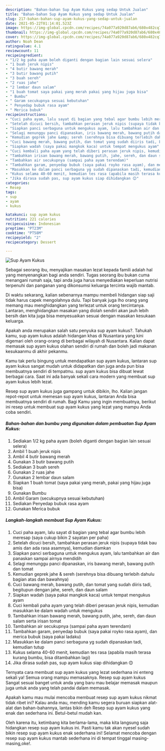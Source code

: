 ```yaml
---
description: "Bahan-bahan Sup Ayam Kukus yang sedap Untuk Jualan"
title: "Bahan-bahan Sup Ayam Kukus yang sedap Untuk Jualan"
slug: 217-bahan-bahan-sup-ayam-kukus-yang-sedap-untuk-jualan
date: 2021-05-22T01:14:01.523Z
image: https://img-global.cpcdn.com/recipes/74a077a920d87ab6/680x482cq70/sup-ayam-kukus-foto-resep-utama.jpg
thumbnail: https://img-global.cpcdn.com/recipes/74a077a920d87ab6/680x482cq70/sup-ayam-kukus-foto-resep-utama.jpg
cover: https://img-global.cpcdn.com/recipes/74a077a920d87ab6/680x482cq70/sup-ayam-kukus-foto-resep-utama.jpg
author: Noah Dean
ratingvalue: 4.1
reviewcount: 11
recipeingredient:
- "1/2 kg paha ayam boleh diganti dengan bagian lain sesuai selera"
- "1 buah jeruk nipis"
- "4 butir bawang merah"
- "3 butir bawang putih"
- "3 buah sereh"
- "2 ruas jahe"
- "2 lembar daun salam"
- "1 buah tomat saya pakai yang merah pakai yang hijau juga bisa"
- " Bumbu"
- " Garam secukupnya sesuai kebutuhan"
- " Penyedap bubuk rasa ayam"
- " Merica bubuk"
recipeinstructions:
- "Cuci paha ayam, lalu sayat di bagian yang tebal agar bumbu lebih meresap (saya cukup bikin 2 sayatan per paha)"
- "Setelah dicuci bersih, tambahkan perasan jeruk nipis (supaya tidak bau amis dan ada rasa asamnya), kemudian diamkan"
- "Siapkan panci serbaguna untuk mengukus ayam, lalu tambahkan air dan panaskan sampai airnya mendidih"
- "Selagi menunggu panci dipanaskan, iris bawang merah, bawang putih dan tomat"
- "Kemudian geprek jahe &amp; sereh (serehnya bisa dibuang terlebih dahulu bagian atas dan bawahnya)"
- "Cuci bawang merah, bawang putih, dan tomat yang sudah diiris tadi, begitupun dengan jahe, sereh, dan daun salam"
- "Siapkan wadah (saya pakai mangkok kaca) untuk tempat mengukus ayam"
- "Cuci kembali paha ayam yang telah diberi perasan jeruk nipis, kemudian masukkan ke dalam wadah untuk mengukus"
- "Tambahkan irisan bawang merah, bawang putih, jahe, sereh, dan daun salam serta irisan tomat"
- "Tambahkan air secukupnya (sampai paha ayam terendam)"
- "Tambahkan garam, penyedap bubuk (saya pakai royko rasa ayam), dan merica bubuk (saya pakai ladaku)"
- "Masukkan ke dalam panci serbaguna yg sudah dipanaskan tadi, kemudian tutup"
- "Kukus selama 40-60 menit, kemudian tes rasa (apabila masih terasa kurang bumbu, bisa ditambahkan lagi)"
- "Jika dirasa sudah pas, sup ayam kukus siap dihidangkan 😊"
categories:
- Resep
tags:
- sup
- ayam
- kukus

katakunci: sup ayam kukus 
nutrition: 221 calories
recipecuisine: Indonesian
preptime: "PT23M"
cooktime: "PT58M"
recipeyield: "2"
recipecategory: Dessert

---
```



![Sup Ayam Kukus](https://img-global.cpcdn.com/recipes/74a077a920d87ab6/680x482cq70/sup-ayam-kukus-foto-resep-utama.jpg)

Sebagai seorang ibu, menyajikan masakan lezat kepada famili adalah hal yang menyenangkan bagi anda sendiri. Tugas seorang ibu bukan cuma menangani rumah saja, tapi anda juga harus menyediakan keperluan nutrisi terpenuhi dan panganan yang dikonsumsi keluarga tercinta wajib mantab.

Di waktu  sekarang, kalian sebenarnya mampu membeli hidangan siap saji tidak harus capek mengolahnya dulu. Tapi banyak juga lho orang yang memang mau menghidangkan yang terlezat untuk orang tercintanya. Lantaran, menghidangkan masakan yang diolah sendiri akan jauh lebih bersih dan kita juga bisa menyesuaikan sesuai dengan masakan kesukaan keluarga. 



Apakah anda merupakan salah satu penyuka sup ayam kukus?. Tahukah kamu, sup ayam kukus adalah hidangan khas di Nusantara yang kini digemari oleh orang-orang di berbagai wilayah di Nusantara. Kalian dapat memasak sup ayam kukus olahan sendiri di rumah dan boleh jadi makanan kesukaanmu di akhir pekanmu.

Kamu tak perlu bingung untuk mendapatkan sup ayam kukus, lantaran sup ayam kukus sangat mudah untuk didapatkan dan juga anda pun bisa membuatnya sendiri di tempatmu. sup ayam kukus bisa dibuat lewat berbagai cara. Saat ini ada banyak sekali cara modern yang membuat sup ayam kukus lebih lezat.

Resep sup ayam kukus juga gampang untuk dibikin, lho. Kalian jangan repot-repot untuk memesan sup ayam kukus, lantaran Anda bisa membuatnya sendiri di rumah. Bagi Kamu yang ingin membuatnya, berikut ini resep untuk membuat sup ayam kukus yang lezat yang mampu Anda coba sendiri.

<!--inarticleads1-->

##### Bahan-bahan dan bumbu yang digunakan dalam pembuatan Sup Ayam Kukus:

1. Sediakan 1/2 kg paha ayam (boleh diganti dengan bagian lain sesuai selera)
1. Ambil 1 buah jeruk nipis
1. Ambil 4 butir bawang merah
1. Gunakan 3 butir bawang putih
1. Sediakan 3 buah sereh
1. Gunakan 2 ruas jahe
1. Gunakan 2 lembar daun salam
1. Siapkan 1 buah tomat (saya pakai yang merah, pakai yang hijau juga bisa)
1. Gunakan  Bumbu
1. Ambil  Garam (secukupnya sesuai kebutuhan)
1. Sediakan  Penyedap bubuk rasa ayam
1. Gunakan  Merica bubuk




<!--inarticleads2-->

##### Langkah-langkah membuat Sup Ayam Kukus:

1. Cuci paha ayam, lalu sayat di bagian yang tebal agar bumbu lebih meresap (saya cukup bikin 2 sayatan per paha)
1. Setelah dicuci bersih, tambahkan perasan jeruk nipis (supaya tidak bau amis dan ada rasa asamnya), kemudian diamkan
1. Siapkan panci serbaguna untuk mengukus ayam, lalu tambahkan air dan panaskan sampai airnya mendidih
1. Selagi menunggu panci dipanaskan, iris bawang merah, bawang putih dan tomat
1. Kemudian geprek jahe &amp; sereh (serehnya bisa dibuang terlebih dahulu bagian atas dan bawahnya)
1. Cuci bawang merah, bawang putih, dan tomat yang sudah diiris tadi, begitupun dengan jahe, sereh, dan daun salam
1. Siapkan wadah (saya pakai mangkok kaca) untuk tempat mengukus ayam
1. Cuci kembali paha ayam yang telah diberi perasan jeruk nipis, kemudian masukkan ke dalam wadah untuk mengukus
1. Tambahkan irisan bawang merah, bawang putih, jahe, sereh, dan daun salam serta irisan tomat
1. Tambahkan air secukupnya (sampai paha ayam terendam)
1. Tambahkan garam, penyedap bubuk (saya pakai royko rasa ayam), dan merica bubuk (saya pakai ladaku)
1. Masukkan ke dalam panci serbaguna yg sudah dipanaskan tadi, kemudian tutup
1. Kukus selama 40-60 menit, kemudian tes rasa (apabila masih terasa kurang bumbu, bisa ditambahkan lagi)
1. Jika dirasa sudah pas, sup ayam kukus siap dihidangkan 😊




Ternyata cara membuat sup ayam kukus yang lezat sederhana ini enteng sekali ya! Semua orang mampu memasaknya. Resep sup ayam kukus Sangat sesuai banget untuk anda yang baru mau belajar memasak maupun juga untuk anda yang telah pandai dalam memasak.

Apakah kamu mau mulai mencoba membuat resep sup ayam kukus nikmat tidak ribet ini? Kalau anda mau, mending kamu segera buruan siapkan alat-alat dan bahan-bahannya, lantas bikin deh Resep sup ayam kukus yang enak dan sederhana ini. Betul-betul mudah kan. 

Oleh karena itu, ketimbang kita berlama-lama, maka kita langsung saja hidangkan resep sup ayam kukus ini. Pasti kamu tak akan nyesel sudah bikin resep sup ayam kukus enak sederhana ini! Selamat mencoba dengan resep sup ayam kukus mantab sederhana ini di tempat tinggal masing-masing,oke!.

